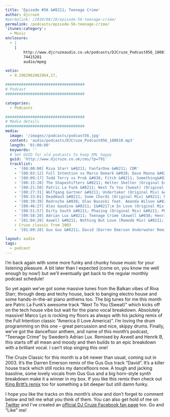 ```yaml
---
title: 'Episode #56 &#8211; Teenage Crime'
author: djcruze
#permalink: /2010/08/18/episode-56-teenage-crime/
permalink: /podcasts/episode-56-teenage-crime/
'itunes:category':
  - Music
enclosure:
  - |
    |
        http://www.djcruzeaudio.co.uk/podcasts/DJCruze_Podcast056_180810.mp3
        74415281
        audio/mpeg

votio:
  - 9.2962962962964,27,

###################################
# Podcast
###################################

categories:
  - Podcasts

###################################
# Media details
###################################
media:
  image: '/images//podcasts/podcast56.jpg'
  content: 'audio/podcasts/DJCruze_Podcast056_180810.mp3'
  length: '01:00:00'
  keywords: ''
  # Set GUID for old podcasts to keep XML happy
  guid: 'http://www.djcruze.co.uk/cms/?p=791'
  tracklist:
    - '[00:00:00] Riva Starr &#8211; FanfarOne &#8211; CDR'
    - '[00:03:12] Full Intention vs Marco Demark &#038; Dave Manna &#8211; America (I Love America) (LYS Remix) &#8211; Full Intention'
    - '[00:09:17] Todd Terry vs Prok &#038; Fitch &#8211; Something&#8217;s Going On (Original Mix) &#8211; Stealth Records'
    - '[00:15:20] The Shapeshifters &#8211; Helter Skelter (Original Edit) &#8211; Defected'
    - '[00:21:50] Patric La Funk &#8211; Next To You (Sweat) (Original Vocal Mix) &#8211; WePlay'
    - '[00:27:31] Wolfgang Gartner &#8211; Undertaker (Original Mix) &#8211; Kindergarten'
    - '[00:33:01] Deadmau5 &#8211; Some Chords (Original Mix) &#8211; Mau5trap'
    - '[00:39:39] Redroche &#038; Olav Basoski feat. Amanda Wilson &#8211; Not Over You (Original Mix) &#8211; Eyezcream Records'
    - '[00:46:27] Alex Gaudino &#8211; I&#8217;m In Love (Original Mix) &#8211; Magnificent'
    - '[00:51:57] Dirty South &#8211; Phazing (Original Mix) &#8211; Phazing'
    - '[00:58:20] Adrian Lux &#8211; Teenage Crime (Axwell &#038; Henrik B Remode) &#8211; Axtone Records'
    - '[01:04:20] Axwell &#8211; Nothing But Love (Remode Mix) &#8211; Axtone'
    - Cruze classic from 2003
    - '[01:09:20] Gus Gus &#8211; David (Darren Emerson Underwater Remix) &#8211; Underwater Records'

layout: audio
tags:
  - podcast
---
```


I&#8217;m back again with some more funky and chunky house music for your listening pleasure. A bit later than I expected (come on, you know me well enough by now!) but we&#8217;ll eventually get back to the regular monthly podcast schedule!

So yet again we&#8217;ve got some massive tunes from the Balkan vibes of Riva Starr, through deep and techy house, back to banging electro house and some hands-in-the-air piano anthems too. The big tunes for me this month are Patric La Funk&#8217;s awesome track &#8220;Next To You (Sweat)&#8221; which kicks off on the tech house vibe but wait for the piano vocal breakdown. Absolutely massive! Marco Lys is rocking my floors as always with his jacking remix of the Full Intention classic &#8220;America (I Love America)&#8221;. I&#8217;m loving the drum programming on this one &#8211; great percussion and nice, skippy drums. Finally, we&#8217;ve got the dancefloor anthem, and name of this month&#8217;s podcast, &#8220;Teenage Crime&#8221; by Sweden&#8217;s Adrian Lux. Remixed by Axwell and Henrik B, this starts off all mean and moody and then builds to an epic breakdown with a brilliant vocal. I can&#8217;t stop singing this one!

The Cruze Classic for this month is a bit newer than usual, coming out in 2003. It&#8217;s the Darren Emerson remix of the Gus Gus track &#8220;David&#8221;. It&#8217;s a killer house track which still rocks my dancefloors now. A tough and jacking bassline, some lovely vocals from Gus Gus and a big horn-style synth breakdown make it a winner in my box. If you like this remix then check out [King Britt&#8217;s remix][2] too for something a bit deeper but still damn funky.

I hope you like the tracks on this month&#8217;s show and don&#8217;t forget to comment below and tell me what you think of them. You can also get hold of me on [Twitter][3] and I&#8217;ve created an [official DJ Cruze Facebook fan page][4] too. Go and &#8220;Like&#8221; me!

[1]: http://www.djcruze.co.uk/cms/wp-content/uploads/2010/08/podcast56.jpg
[2]: http://www.youtube.com/watch?v=sBfnRUBM3ck
[3]: http://twitter.com/djcruze
[4]: http://www.facebook.com/housedjcruze
[5]: http://www.djcruze.co.uk/cms/wp-content/DownloadButton.gif
[6]: http://www.djcruzeaudio.co.uk/podcasts/DJCruze_Podcast056_180810.mp3
